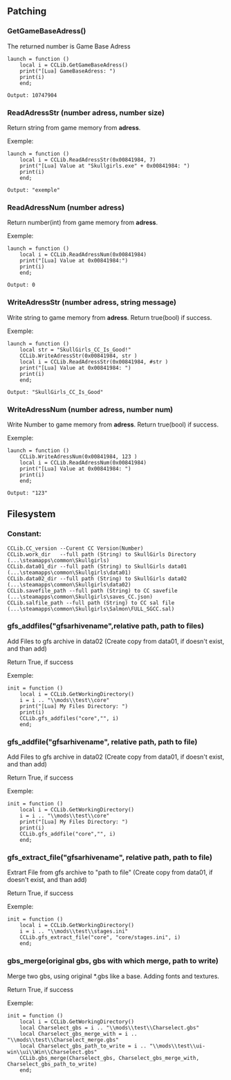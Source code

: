 ﻿## Patching

### GetGameBaseAdress() 
The returned number is Game Base Adress

```
launch = function ()           
    local i = CCLib.GetGameBaseAdress()
    print("[Lua] GameBaseAdress: ")
    print(i)
    end;

Output: 10747904
```
### ReadAdressStr (number adress, number size)
Return string from game memory from __adress__.

Exemple:
```
launch = function ()           
    local i = CCLib.ReadAdressStr(0x00841984, 7)
    print("[Lua] Value at "Skullgirls.exe" + 0x00841984: ")
    print(i)
    end;

Output: "exemple"
```
### ReadAdressNum (number adress)
Return number(int) from game memory from __adress__.

Exemple:
```
launch = function ()           
    local i = CCLib.ReadAdressNum(0x00841984)
    print("[Lua] Value at 0x00841984:")
    print(i)
    end;

Output: 0
```

### WriteAdressStr (number adress, string message)
Write string to game memory from __adress__. Return true(bool) if success.

Exemple:
```
launch = function ()  
    local str = "SkullGirls_CC_Is_Good!"
    CCLib.WriteAdressStr(0x00841984, str )
    local i = CCLib.ReadAdressStr(0x00841984, #str )
    print("[Lua] Value at 0x00841984: ")
    print(i)
    end;

Output: "SkullGirls_CC_Is_Good"
```

### WriteAdressNum (number adress, number num)
Write Number to game memory from __adress__. Return true(bool) if success.

Exemple:
```
launch = function ()  
    CCLib.WriteAdressNum(0x00841984, 123 )
    local i = CCLib.ReadAdressNum(0x00841984)
    print("[Lua] Value at 0x00841984: ")
    print(i)
    end;

Output: "123"
```

## Filesystem

### Constant:

```
CCLib.CC_version --Curent CC Version(Number)
CCLib.work_dir   --full path (String) to SkullGirls Directory (...\steamapps\common\Skullgirls) 
CCLib.data01_dir --full path (String) to SkullGirls data01 (...\steamapps\common\Skullgirls\data01) 
CCLib.data02_dir --full path (String) to SkullGirls data02 (...\steamapps\common\Skullgirls\data02) 
CCLib.savefile_path --full path (String) to CC savefile (...\steamapps\common\Skullgirls\saves_CC.json) 
CCLib.salfile_path --full path (String) to CC sal file (...\steamapps\common\Skullgirls\Salmon\FULL_SGCC.sal) 
```

### gfs_addfiles("gfsarhivename",relative path, path to files)
Add Files to gfs archive in data02 (Create copy from data01, if doesn't exist, and than add)

Return True, if success

Exemple:
```
init = function ()  
    local i = CCLib.GetWorkingDirectory()
    i = i .. "\\mods\\test\\core"
    print("[Lua] My Files Directory: ")
    print(i)
    CCLib.gfs_addfiles("core","", i)
    end;
```

### gfs_addfile("gfsarhivename", relative path, path to file)
Add Files to gfs archive in data02 (Create copy from data01, if doesn't exist, and than add)

Return True, if success

Exemple:
```
init = function ()  
    local i = CCLib.GetWorkingDirectory()
    i = i .. "\\mods\\test\\core"
    print("[Lua] My Files Directory: ")
    print(i)
    CCLib.gfs_addfile("core","", i)
    end;
```

### gfs_extract_file("gfsarhivename", relative path, path to file)

Extrart File from gfs archive to "path to file" (Create copy from data01, if doesn't exist, and than add)

Return True, if success

Exemple:
```
init = function ()  
    local i = CCLib.GetWorkingDirectory()
    i = i .. "\\mods\\test\\stages.ini"
    CCLib.gfs_extract_file("core", "core/stages.ini", i)
    end;
```

### gbs_merge(original gbs, gbs with which merge, path to write)

Merge two gbs, using original *.gbs like a base. Adding fonts and textures.

Return True, if success

Exemple:
```
init = function ()  
    local i = CCLib.GetWorkingDirectory()
    local Charselect_gbs = i .. "\\mods\\test\\Charselect.gbs"
    local Charselect_gbs_merge_with = i .. "\\mods\\test\\Charselect_merge.gbs"
    local Charselect_gbs_path_to_write = i .. "\\mods\\test\\ui-win\\ui\\Win\\Charselect.gbs"
    CCLib.gbs_merge(Charselect_gbs, Charselect_gbs_merge_with, Charselect_gbs_path_to_write)
    end;
```

